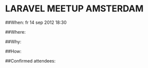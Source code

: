 LARAVEL MEETUP AMSTERDAM
==============

##When: 
fr 14 sep 2012 18:30

##Where: 

##Why:

##How: 

##Confirmed attendees:

